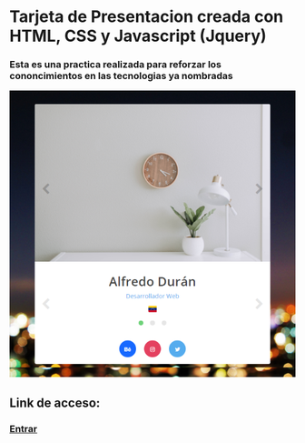 # Tarjeta de Presentacion creada con HTML, CSS y Javascript (Jquery)

### Esta es una practica realizada para reforzar los cononcimientos en las tecnologias ya nombradas

![Esta es una practica realizada para reforzar los cononcimientos en las tecnologias ya nombradas](https://raw.githubusercontent.com/alfredoeduran/presentacion/master/thumb.png)


## Link de acceso: 

### [Entrar](https://alfredoeduran.github.io/presentacion/)


